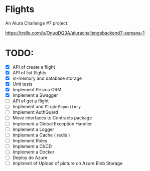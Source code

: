 # Flights

An Alura Challenge #7 project.

https://trello.com/b/OnuqDQ3A/alurachallengebackend7-semana-1

# TODO:

- [x] API of create a flight
- [x] API of list flights
- [x] in-memory and database storage
- [x] Unit tests
- [x] Implement Prisma ORM
- [x] Implement a Swagger
- [ ] API of get a flight
- [ ] Implement and `FlightRepository`
- [ ] Implement AuthGuard
- [ ] Move interfaces to Contracts package
- [ ] Implement a Global Exception Handler
- [ ] Implement a Logger
- [ ] Implement a Cache ( redis )
- [ ] Implement Roles
- [ ] Implement a CI/CD
- [ ] Implement a Docker
- [ ] Deploy do Azure
- [ ] Implment of Upload of picture on Azure Blob Storage
